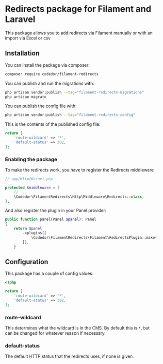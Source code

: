 # Redirects package for Filament and Laravel

This package allows you to add redirects via Filament manually or with an import via Excel or csv

## Installation

You can install the package via composer:

```bash
composer require codedor/filament-redirects
```

You can publish and run the migrations with:

```bash
php artisan vendor:publish --tag="filament-redirects-migrations"
php artisan migrate
```

You can publish the config file with:

```bash
php artisan vendor:publish --tag="filament-redirects-config"
```

This is the contents of the published config file:

```php
return [
    'route-wildcard' => '*',
    'default-status' => 302,
];
```

### Enabling the package

To make the redirects work, you have to register the Redirects middleware

```php
// app/Http/Kernel.php

protected $middleware = [
    // ...
    \Codedor\FilamentRedirects\Http\Middleware\Redirects::class,
];
```

And also register the plugin in your Panel provider:

```php
public function panel(Panel $panel): Panel
{
    return $panel
        ->plugins([
            \Codedor\FilamentRedirects\Filament\RedirectsPlugin::make(),
        ]);
    }

```

## Configuration

This package has a couple of config values:

```php
<?php

return [
    'route-wildcard' => '*',
    'default-status' => 302,
];
```

### route-wildcard

This determines what the wildcard is in the CMS. By default this is `*`, but can be changed for whatever reason if necessary.

### default-status

The default HTTP status that the redirects uses, if none is given.


